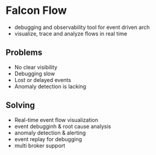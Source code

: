 # Falcon Flow

- debugging and observability tool for event driven arch
- visualize, trace and analyze flows in real time

## Problems
- No clear visibility
- Debugging slow
- Lost or delayed events
- Anomaly detection is lacking

## Solving
- Real-time event flow visualization
- event debugginh & root cause analysis
- anomaly detection & alerting
- event replay for debugging
- multi broker support